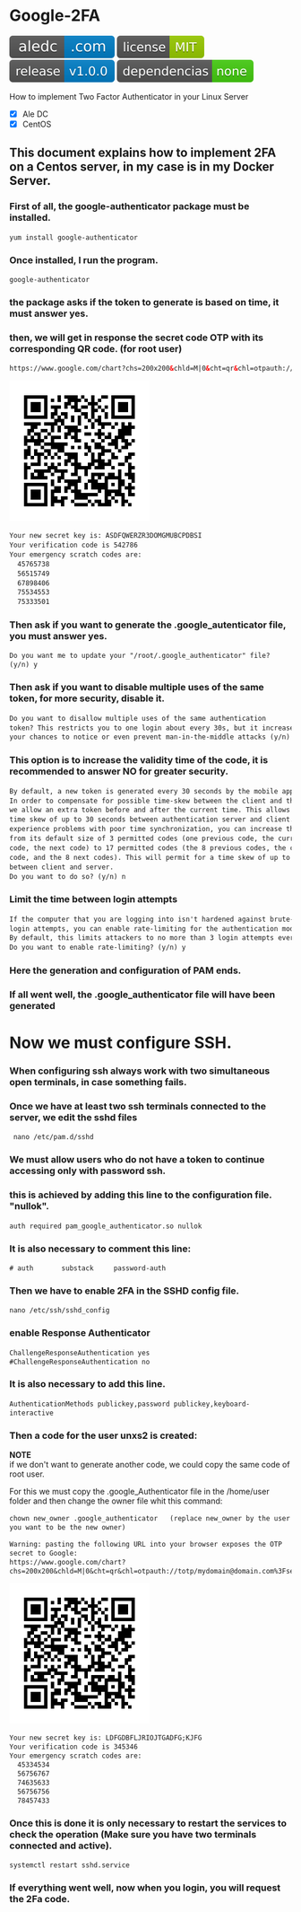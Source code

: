 # Google-2FA

[![aledc.com](https://github.com/aledc7/Scrum-Certification/blob/master/recursos/aledc.com.svg)](https://aledc.com)
[![License](https://github.com/aledc7/Scrum-Certification/blob/master/recursos/mit-license.svg)](https://aledc.com)
[![GitHub release](https://github.com/aledc7/Scrum-Certification/blob/master/recursos/release.svg)](https://aledc.com)
[![Dependencies](https://github.com/aledc7/Scrum-Certification/blob/master/recursos/dependencias-none.svg)](https://aledc.com)

How to implement Two Factor Authenticator in your Linux Server

- [X] Ale DC
- [X] CentOS

## This document explains how to implement 2FA on a Centos server, in my case is in my Docker Server.

### First of all, the google-authenticator package must be installed.
```
yum install google-authenticator
```



### Once installed, I run the program.
```
google-authenticator
```


### the package asks if the token to generate is based on time, it must answer yes.


### then, we will get in response the secret code OTP with its corresponding QR code. (for root user)
```html
https://www.google.com/chart?chs=200x200&chld=M|0&cht=qr&chl=otpauth://totp/root@mysecretdomain.com.%3Fsecret%3DGZN7YASDFWERTGMWRFWBBSI%26issuer%mydomain.com
```

![QR 2FA](https://github.com/aledc7/Google-2FA/blob/master/2fa-demo.png "QR for root user")


```html
Your new secret key is: ASDFQWERZR3DOMGMUBCPDBSI
Your verification code is 542786
Your emergency scratch codes are:
  45765738
  56515749
  67898406
  75534553
  75333501

```

### Then ask if you want to generate the .google_autenticator file, you must answer yes.
```
Do you want me to update your "/root/.google_authenticator" file? (y/n) y
```
### Then ask if you want to disable multiple uses of the same token, for more security, disable it.
```html
Do you want to disallow multiple uses of the same authentication
token? This restricts you to one login about every 30s, but it increases
your chances to notice or even prevent man-in-the-middle attacks (y/n) y
```

### This option is to increase the validity time of the code, it is recommended to answer NO for greater security.
```html
By default, a new token is generated every 30 seconds by the mobile app.
In order to compensate for possible time-skew between the client and the server,
we allow an extra token before and after the current time. This allows for a
time skew of up to 30 seconds between authentication server and client. If you
experience problems with poor time synchronization, you can increase the window
from its default size of 3 permitted codes (one previous code, the current
code, the next code) to 17 permitted codes (the 8 previous codes, the current
code, and the 8 next codes). This will permit for a time skew of up to 4 minutes
between client and server.
Do you want to do so? (y/n) n
```

### Limit the time between login attempts
```html
If the computer that you are logging into isn't hardened against brute-force
login attempts, you can enable rate-limiting for the authentication module.
By default, this limits attackers to no more than 3 login attempts every 30s.
Do you want to enable rate-limiting? (y/n) y
```
### Here the generation and configuration of PAM ends.
### If all went well, the .google_authenticator file will have been generated


# Now we must configure SSH.

### When configuring ssh always work with two simultaneous open terminals, in case something fails.

### Once we have at least two ssh terminals connected to the server, we edit the sshd files
```
 nano /etc/pam.d/sshd
```

### We must allow users who do not have a token to continue accessing only with password ssh.
### this is achieved by adding this line to the configuration file. "nullok".

```
auth required pam_google_authenticator.so nullok
```

### It is also necessary to comment this line:
```
# auth       substack     password-auth
```


### Then we have to enable 2FA in the SSHD config file.
```
nano /etc/ssh/sshd_config
```

### enable Response Authenticator
```
ChallengeResponseAuthentication yes
#ChallengeResponseAuthentication no
```


### It is also necessary to add this line.
```
AuthenticationMethods publickey,password publickey,keyboard-interactive
```



### Then a code for the user unxs2 is created:

__NOTE__  
if we don't want to generate another code, we could copy the same code of root user.

For this we must copy the .google_Authenticator file in the /home/user folder and then change the owner file whit this command:
```
chown new_owner .google_authenticator   (replace new_owner by the user you want to be the new owner)

```

```
Warning: pasting the following URL into your browser exposes the OTP secret to Google:
https://www.google.com/chart?chs=200x200&chld=M|0&cht=qr&chl=otpauth://totp/mydomain@domain.com%3Fsecret%3DRLBLABLABLAKFURHDSDFMBM%26issuer%3Mydomain.com
```

![QR 2FA](https://github.com/aledc7/Google-2FA/blob/master/2fa-demo.png "QR for unxs2 user")

```
Your new secret key is: LDFGDBFLJRIOJTGADFG;KJFG
Your verification code is 345346
Your emergency scratch codes are:
  45334534
  56756767
  74635633
  56756756
  78457433
```


### Once this is done it is only necessary to restart the services to check the operation (Make sure you have two terminals connected and active).

```
systemctl restart sshd.service
```

### If everything went well, now when you login, you will request the 2Fa code.  


